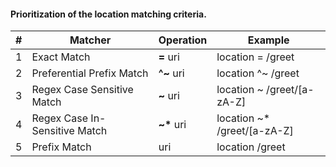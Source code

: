 #### Prioritization of the location matching criteria.
| # |      Matcher                  | Operation   |  Example                     |
|---| ----------------------------- | ----------- |------------------------------|
| 1 | Exact Match                   | __=__ uri   | location = /greet            |
| 2 | Preferential Prefix Match     | __^~__ uri  | location ^~ /greet           |
| 3 | Regex Case Sensitive Match    | __~__ uri   | location ~ /greet/[a-zA-Z]   |
| 4 | Regex Case In-Sensitive Match | __~*__ uri  | location ~* /greet/[a-zA-Z]  |
| 5 | Prefix Match                  | uri         | location /greet              |

